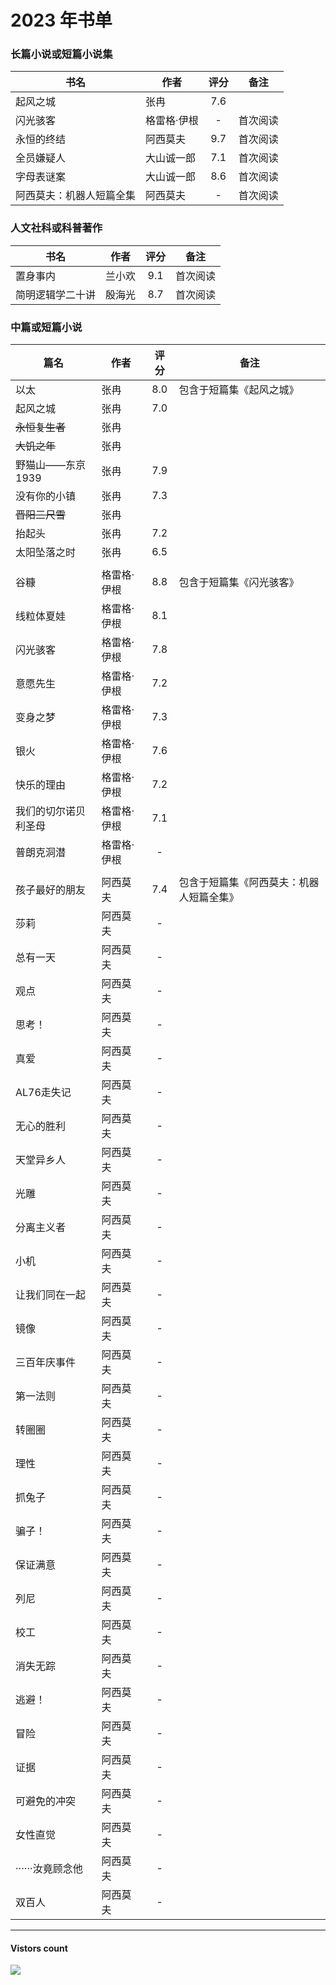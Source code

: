 # 2023 年书单

### 长篇小说或短篇小说集
| 书名 | 作者 | 评分 | 备注 |
| --- | --- | :---: | --- |
| 起风之城 | 张冉 | 7.6 | |
| 闪光骇客 | 格雷格·伊根 | - | 首次阅读 |
| 永恒的终结 | 阿西莫夫 | 9.7 | 首次阅读 |
| 全员嫌疑人 | 大山诚一郎 | 7.1 | 首次阅读 |
| 字母表谜案 | 大山诚一郎 | 8.6 | 首次阅读 |
| 阿西莫夫：机器人短篇全集 | 阿西莫夫 | - | 首次阅读 |


### 人文社科或科普著作
| 书名 | 作者 | 评分 | 备注 |
| --- | --- | :---: | --- |
| 置身事内 | 兰小欢 | 9.1 | 首次阅读 |
| 简明逻辑学二十讲 | 殷海光 | 8.7 | 首次阅读 |


### 中篇或短篇小说
| 篇名 | 作者 | 评分 | 备注 |
| --- | --- | :---: | --- |
| 以太 | 张冉 | 8.0 | 包含于短篇集《起风之城》 |
| 起风之城 | 张冉 | 7.0 | |
| ~~永恒复生者~~ | 张冉 | | |
| ~~大饥之年~~ | 张冉 | | |
| 野猫山——东京1939 | 张冉 | 7.9 | |
| 没有你的小镇 | 张冉 | 7.3 | |
| ~~晋阳三尺雪~~ | 张冉 | | |
| 抬起头 | 张冉 | 7.2 | |
| 太阳坠落之时 | 张冉 | 6.5 | |
| | | | |
| 谷糠 | 格雷格·伊根 | 8.8 | 包含于短篇集《闪光骇客》 |
| 线粒体夏娃 | 格雷格·伊根 | 8.1 | |
| 闪光骇客 | 格雷格·伊根 | 7.8 | |
| 意愿先生 | 格雷格·伊根 | 7.2 | |
| 变身之梦 | 格雷格·伊根 | 7.3 | |
| 银火 | 格雷格·伊根 | 7.6 | |
| 快乐的理由 | 格雷格·伊根 | 7.2 | |
| 我们的切尔诺贝利圣母 | 格雷格·伊根 | 7.1 | |
| 普朗克洞潜 | 格雷格·伊根 | - | |
| | | | |
| 孩子最好的朋友 | 阿西莫夫 | 7.4 | 包含于短篇集《阿西莫夫：机器人短篇全集》 |
| 莎莉 | 阿西莫夫 | - | |
| 总有一天 | 阿西莫夫 | - | |
| 观点 | 阿西莫夫 | - | |
| 思考！ | 阿西莫夫 | - | |
| 真爱 | 阿西莫夫 | - | |
| AL76走失记 | 阿西莫夫 | - | |
| 无心的胜利 | 阿西莫夫 | - | |
| 天堂异乡人 | 阿西莫夫 | - | |
| 光雕 | 阿西莫夫 | - | |
| 分离主义者 | 阿西莫夫 | - | |
| 小机 | 阿西莫夫 | - | |
| 让我们同在一起 | 阿西莫夫 | - | |
| 镜像 | 阿西莫夫 | - | |
| 三百年庆事件 | 阿西莫夫 | - | |
| 第一法则 | 阿西莫夫 | - | |
| 转圈圈 | 阿西莫夫 | - | |
| 理性 | 阿西莫夫 | - | |
| 抓兔子 | 阿西莫夫 | - | |
| 骗子！ | 阿西莫夫 | - | |
| 保证满意 | 阿西莫夫 | - | |
| 列尼 | 阿西莫夫 | - | |
| 校工 | 阿西莫夫 | - | |
| 消失无踪 | 阿西莫夫 | - | |
| 逃避！ | 阿西莫夫 | - | |
| 冒险 | 阿西莫夫 | - | |
| 证据 | 阿西莫夫 | - | |
| 可避免的冲突 | 阿西莫夫 | - | |
| 女性直觉 | 阿西莫夫 | - | |
| ······汝竟顾念他 | 阿西莫夫 | - | |
| 双百人 | 阿西莫夫 | - | |

-------------
#### Vistors count
<img src="https://profile-counter.glitch.me/chuxiaonan/count.svg" />
